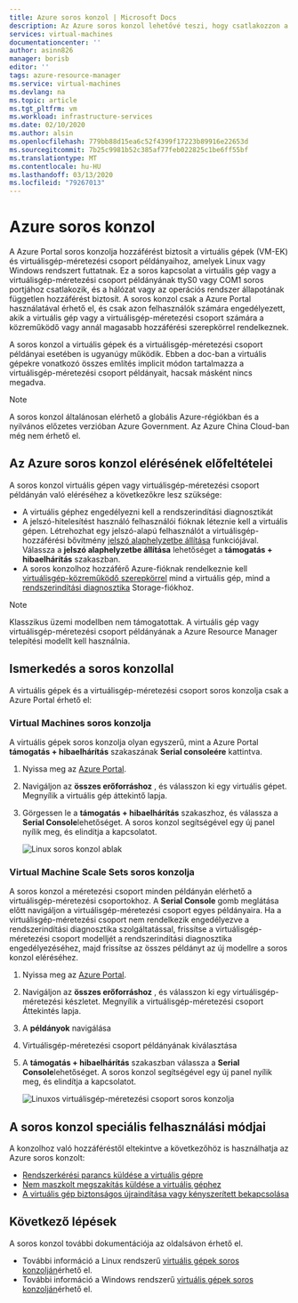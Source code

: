 ```yaml
---
title: Azure soros konzol | Microsoft Docs
description: Az Azure soros konzol lehetővé teszi, hogy csatlakozzon a virtuális géphez, ha SSH vagy RDP nem érhető el.
services: virtual-machines
documentationcenter: ''
author: asinn826
manager: borisb
editor: ''
tags: azure-resource-manager
ms.service: virtual-machines
ms.devlang: na
ms.topic: article
ms.tgt_pltfrm: vm
ms.workload: infrastructure-services
ms.date: 02/10/2020
ms.author: alsin
ms.openlocfilehash: 779bb88d15ea6c52f4399f17223b89916e22653d
ms.sourcegitcommit: 7b25c9981b52c385af77feb022825c1be6ff55bf
ms.translationtype: MT
ms.contentlocale: hu-HU
ms.lasthandoff: 03/13/2020
ms.locfileid: "79267013"
---
```

# <a name="azure-serial-console"></a>Azure soros konzol

A Azure Portal soros konzolja hozzáférést biztosít a virtuális gépek (VM-EK) és virtuálisgép-méretezési csoport példányaihoz, amelyek Linux vagy Windows rendszert futtatnak. Ez a soros kapcsolat a virtuális gép vagy a virtuálisgép-méretezési csoport példányának ttyS0 vagy COM1 soros portjához csatlakozik, és a hálózat vagy az operációs rendszer állapotának független hozzáférést biztosít. A soros konzol csak a Azure Portal használatával érhető el, és csak azon felhasználók számára engedélyezett, akik a virtuális gép vagy a virtuálisgép-méretezési csoport számára a közreműködő vagy annál magasabb hozzáférési szerepkörrel rendelkeznek.

A soros konzol a virtuális gépek és a virtuálisgép-méretezési csoport példányai esetében is ugyanúgy működik. Ebben a doc-ban a virtuális gépekre vonatkozó összes említés implicit módon tartalmazza a virtuálisgép-méretezési csoport példányait, hacsak másként nincs megadva.

> [!NOTE]
> A soros konzol általánosan elérhető a globális Azure-régiókban és a nyilvános előzetes verzióban Azure Government. Az Azure China Cloud-ban még nem érhető el.

## <a name="prerequisites-to-access-the-azure-serial-console"></a>Az Azure soros konzol elérésének előfeltételei
A soros konzol virtuális gépen vagy virtuálisgép-méretezési csoport példányán való eléréséhez a következőkre lesz szüksége:

- A virtuális géphez engedélyezni kell a rendszerindítási diagnosztikát
- A jelszó-hitelesítést használó felhasználói fióknak léteznie kell a virtuális gépen. Létrehozhat egy jelszó-alapú felhasználót a virtuálisgép-hozzáférési bővítmény [jelszó alaphelyzetbe állítása](https://docs.microsoft.com/azure/virtual-machines/extensions/vmaccess#reset-password) funkciójával. Válassza a **jelszó alaphelyzetbe állítása** lehetőséget a **támogatás + hibaelhárítás** szakaszban.
- A soros konzolhoz hozzáférő Azure-fióknak rendelkeznie kell [virtuálisgép-közreműködő szerepkörrel](../../role-based-access-control/built-in-roles.md#virtual-machine-contributor) mind a virtuális gép, mind a [rendszerindítási diagnosztika](boot-diagnostics.md) Storage-fiókhoz.

> [!NOTE]
> Klasszikus üzemi modellben nem támogatottak. A virtuális gép vagy virtuálisgép-méretezési csoport példányának a Azure Resource Manager telepítési modellt kell használnia.

## <a name="get-started-with-the-serial-console"></a>Ismerkedés a soros konzollal
A virtuális gépek és a virtuálisgép-méretezési csoport soros konzolja csak a Azure Portal érhető el:

### <a name="serial-console-for-virtual-machines"></a>Virtual Machines soros konzolja
A virtuális gépek soros konzolja olyan egyszerű, mint a Azure Portal **támogatás + hibaelhárítás** szakaszának **Serial consoleére** kattintva.
  1. Nyissa meg az [Azure Portal](https://portal.azure.com).

  1. Navigáljon az **összes erőforráshoz** , és válasszon ki egy virtuális gépet. Megnyílik a virtuális gép áttekintő lapja.

  1. Görgessen le a **támogatás + hibaelhárítás** szakaszhoz, és válassza a **Serial Console**lehetőséget. A soros konzol segítségével egy új panel nyílik meg, és elindítja a kapcsolatot.

     ![Linux soros konzol ablak](./media/virtual-machines-serial-console/virtual-machine-linux-serial-console-connect.gif)

### <a name="serial-console-for-virtual-machine-scale-sets"></a>Virtual Machine Scale Sets soros konzolja
A soros konzol a méretezési csoport minden példányán elérhető a virtuálisgép-méretezési csoportokhoz. A **Serial Console** gomb meglátása előtt navigáljon a virtuálisgép-méretezési csoport egyes példányaira. Ha a virtuálisgép-méretezési csoport nem rendelkezik engedélyezve a rendszerindítási diagnosztika szolgáltatással, frissítse a virtuálisgép-méretezési csoport modelljét a rendszerindítási diagnosztika engedélyezéséhez, majd frissítse az összes példányt az új modellre a soros konzol eléréséhez.
  1. Nyissa meg az [Azure Portal](https://portal.azure.com).

  1. Navigáljon az **összes erőforráshoz** , és válasszon ki egy virtuálisgép-méretezési készletet. Megnyílik a virtuálisgép-méretezési csoport Áttekintés lapja.

  1. A **példányok** navigálása

  1. Virtuálisgép-méretezési csoport példányának kiválasztása

  1. A **támogatás + hibaelhárítás** szakaszban válassza a **Serial Console**lehetőséget. A soros konzol segítségével egy új panel nyílik meg, és elindítja a kapcsolatot.

     ![Linuxos virtuálisgép-méretezési csoport soros konzolja](./media/virtual-machines-serial-console/vmss-start-console.gif)

## <a name="advanced-uses-for-serial-console"></a>A soros konzol speciális felhasználási módjai
A konzolhoz való hozzáféréstől eltekintve a következőhöz is használhatja az Azure soros konzolt:
* [Rendszerkérési parancs küldése a virtuális gépre](./serial-console-nmi-sysrq.md)
* [Nem maszkolt megszakítás küldése a virtuális géphez](./serial-console-nmi-sysrq.md)
* [A virtuális gép biztonságos újraindítása vagy kényszerített bekapcsolása](./serial-console-power-options.md)


## <a name="next-steps"></a>Következő lépések
A soros konzol további dokumentációja az oldalsávon érhető el.
- További információ a Linux rendszerű [virtuális gépek soros konzolján](./serial-console-linux.md)érhető el.
- További információ a Windows rendszerű [virtuális gépek soros konzolján](./serial-console-windows.md)érhető el.

